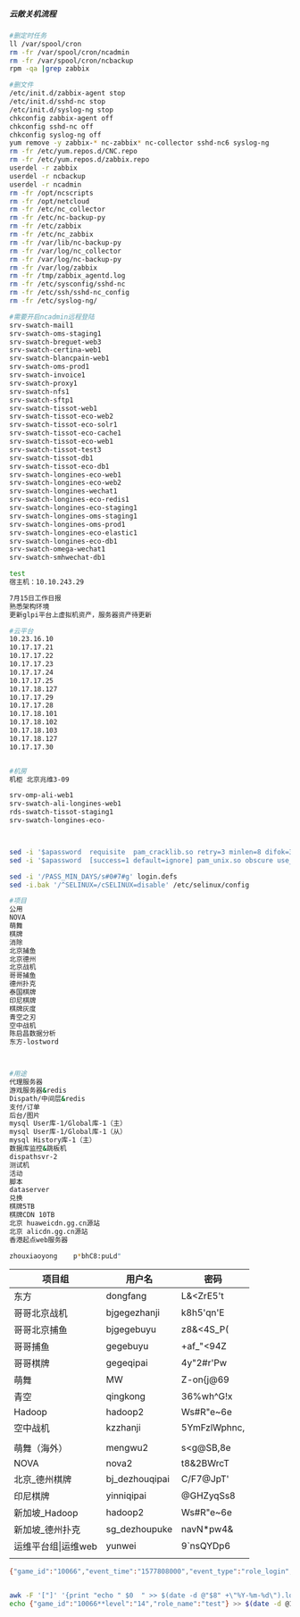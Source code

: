 ##### 云敞关机流程

```bash
#删定时任务
ll /var/spool/cron
rm -fr /var/spool/cron/ncadmin
rm -fr /var/spool/cron/ncbackup
rpm -qa |grep zabbix

#删文件
/etc/init.d/zabbix-agent stop
/etc/init.d/sshd-nc stop
/etc/init.d/syslog-ng stop
chkconfig zabbix-agent off
chkconfig sshd-nc off
chkconfig syslog-ng off
yum remove -y zabbix-* nc-zabbix* nc-collector sshd-nc6 syslog-ng
rm -fr /etc/yum.repos.d/CNC.repo
rm -fr /etc/yum.repos.d/zabbix.repo
userdel -r zabbix
userdel -r ncbackup
userdel -r ncadmin
rm -fr /opt/ncscripts
rm -fr /opt/netcloud
rm -fr /etc/nc_collector
rm -fr /etc/nc-backup-py
rm -fr /etc/zabbix
rm -fr /etc/nc_zabbix
rm -fr /var/lib/nc-backup-py
rm -fr /var/log/nc_collector
rm -fr /var/log/nc-backup-py
rm -fr /var/log/zabbix
rm -fr /tmp/zabbix_agentd.log
rm -fr /etc/sysconfig/sshd-nc
rm -fr /etc/ssh/sshd-nc_config
rm -fr /etc/syslog-ng/
```



```bash
#需要开启ncadmin远程登陆
srv-swatch-mail1
srv-swatch-oms-staging1
srv-swatch-breguet-web3
srv-swatch-certina-web1
srv-swatch-blancpain-web1
srv-swatch-oms-prod1
srv-swatch-invoice1
srv-swatch-proxy1
srv-swatch-nfs1
srv-swatch-sftp1
srv-swatch-tissot-web1
srv-swatch-tissot-eco-web2
srv-swatch-tissot-eco-solr1
srv-swatch-tissot-eco-cache1
srv-swatch-tissot-eco-web1
srv-swatch-tissot-test3
srv-swatch-tissot-db1
srv-swatch-tissot-eco-db1
srv-swatch-longines-eco-web1
srv-swatch-longines-eco-web2
srv-swatch-longines-wechat1
srv-swatch-longines-eco-redis1
srv-swatch-longines-eco-staging1
srv-swatch-longines-oms-staging1
srv-swatch-longines-oms-prod1
srv-swatch-longines-eco-elastic1
srv-swatch-longines-eco-db1
srv-swatch-omega-wechat1
srv-swatch-smhwechat-db1
```

```bash
test
宿主机：10.10.243.29

7月15日工作日报
熟悉架构环境
更新glpi平台上虚拟机资产，服务器资产待更新
```

```bash
#云平台
10.23.16.10
10.17.17.21
10.17.17.22
10.17.17.23
10.17.17.24
10.17.17.25
10.17.18.127
10.17.17.29
10.17.17.28
10.17.18.101
10.17.18.102
10.17.18.103
10.17.18.127
10.17.17.30


#机房
机柜 北京兆维3-09

srv-omp-ali-web1
srv-swatch-ali-longines-web1
rds-swatch-tissot-staging1
srv-swatch-longines-eco-
```

```bash


sed -i '$apassword  requisite  pam_cracklib.so retry=3 minlen=8 difok=3 minclass=3' common-password
sed -i '$apassword  [success=1 default=ignore] pam_unix.so obscure use_authtok try_first_pass sha512 remember=5 minlen=9'  common-password

sed -i '/PASS_MIN_DAYS/s#0#7#g' login.defs 
sed -i.bak '/^SELINUX=/cSELINUX=disable' /etc/selinux/config


```





```bash
#项目
公用
NOVA
萌舞
棋牌
消除
北京捕鱼
北京德州
北京战机
哥哥捕鱼
德州扑克
泰国棋牌
印尼棋牌
棋牌灰度
青空之刃
空中战机
陈启昌数据分析
东方-lostword



#用途
代理服务器
游戏服务器&redis
Dispath/中间层&redis
支付/订单
后台/图片
mysql User库-1/Global库-1（主）
mysql User库-1/Global库-1（从）
mysql History库-1（主）
数据库监控&跳板机
dispathsvr-2
测试机
活动
脚本
dataserver
兑换
棋牌5TB
棋牌CDN 10TB
北京 huaweicdn.gg.cn源站 
北京 alicdn.gg.cn源站 
香港起点web服务器

```

```bash
zhouxiaoyong	p*bhC8:puLd"
```

| 项目组              | 用户名         | 密码         |
| ------------------- | -------------- | ------------ |
| 东方                | dongfang       | L&<ZrE5't    |
| 哥哥北京战机        | bjgegezhanji   | k8h5'qn'E    |
| 哥哥北京捕鱼        | bjgegebuyu     | z8&<4S_P(    |
| 哥哥捕鱼            | gegebuyu       | +af_"<94Z    |
| 哥哥棋牌            | gegeqipai      | 4y"2#r'Pw    |
| 萌舞                | MW             | Z-on{j@69    |
| 青空                | qingkong       | 36%wh^G!x    |
| Hadoop              | hadoop2        | Ws#R"e~6e    |
| 空中战机            | kzzhanji       | 5YmFzlWphnc, |
|                     |                |              |
| 萌舞（海外）        | mengwu2        | s<g@SB,8e    |
| NOVA                | nova2          | t8&2BWrcT    |
| 北京_德州棋牌       | bj_dezhouqipai | C/F7@JpT'    |
| 印尼棋牌            | yinniqipai     | @GHZyqSs8    |
| 新加坡_Hadoop       | hadoop2        | Ws#R"e~6e    |
| 新加坡_德州扑克     | sg_dezhoupuke  | navN*pw4&    |
| 运维平台组\|运维web | yunwei         | 9`nsQYDp6    |
|                     |                |              |



```bash
{"game_id":"10066","event_time":"1577808000","event_type":"role_login","vip_level":"2"}


awk -F '["]' '{print "echo " $0  " >> $(date -d @"$8" +\"%Y-%m-%d\").log"}' json.txt|bash
echo {"game_id":"10066**level":"14","role_name":"test"} >> $(date -d @1577808000 +"%Y-%m-%d").log
```










